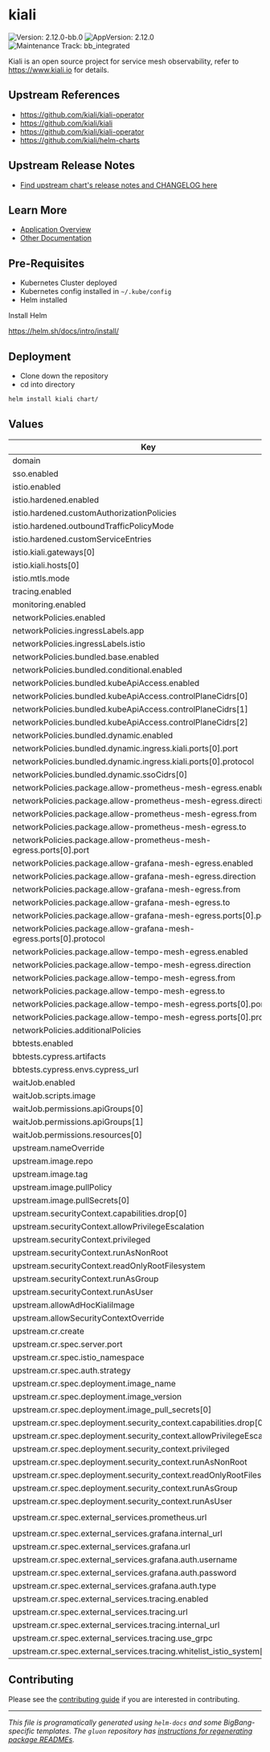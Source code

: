 <!-- Warning: Do not manually edit this file. See notes on gluon + helm-docs at the end of this file for more information. -->
# kiali

![Version: 2.12.0-bb.0](https://img.shields.io/badge/Version-2.12.0--bb.0-informational?style=flat-square) ![AppVersion: 2.12.0](https://img.shields.io/badge/AppVersion-2.12.0-informational?style=flat-square) ![Maintenance Track: bb_integrated](https://img.shields.io/badge/Maintenance_Track-bb_integrated-green?style=flat-square)

Kiali is an open source project for service mesh observability, refer to https://www.kiali.io for details.

## Upstream References

- <https://github.com/kiali/kiali-operator>
- <https://github.com/kiali/kiali>
- <https://github.com/kiali/kiali-operator>
- <https://github.com/kiali/helm-charts>

## Upstream Release Notes

- [Find upstream chart's release notes and CHANGELOG here](https://kiali.io/news/release-notes/)

## Learn More

- [Application Overview](docs/overview.md)
- [Other Documentation](docs/)

## Pre-Requisites

- Kubernetes Cluster deployed
- Kubernetes config installed in `~/.kube/config`
- Helm installed

Install Helm

https://helm.sh/docs/intro/install/

## Deployment

- Clone down the repository
- cd into directory

```bash
helm install kiali chart/
```

## Values

| Key | Type | Default | Description |
|-----|------|---------|-------------|
| domain | string | `"bigbang.dev"` |  |
| sso.enabled | bool | `false` |  |
| istio.enabled | bool | `false` |  |
| istio.hardened.enabled | bool | `false` |  |
| istio.hardened.customAuthorizationPolicies | list | `[]` |  |
| istio.hardened.outboundTrafficPolicyMode | string | `"REGISTRY_ONLY"` |  |
| istio.hardened.customServiceEntries | list | `[]` |  |
| istio.kiali.gateways[0] | string | `"istio-system/main"` |  |
| istio.kiali.hosts[0] | string | `"kiali.{{ .Values.domain }}"` |  |
| istio.mtls.mode | string | `"STRICT"` |  |
| tracing.enabled | bool | `true` |  |
| monitoring.enabled | bool | `true` |  |
| networkPolicies.enabled | bool | `false` |  |
| networkPolicies.ingressLabels.app | string | `"istio-ingressgateway"` |  |
| networkPolicies.ingressLabels.istio | string | `"ingressgateway"` |  |
| networkPolicies.bundled.base.enabled | bool | `true` |  |
| networkPolicies.bundled.conditional.enabled | bool | `true` |  |
| networkPolicies.bundled.kubeApiAccess.enabled | bool | `true` |  |
| networkPolicies.bundled.kubeApiAccess.controlPlaneCidrs[0] | string | `"10.0.0.0/8"` |  |
| networkPolicies.bundled.kubeApiAccess.controlPlaneCidrs[1] | string | `"172.16.0.0/12"` |  |
| networkPolicies.bundled.kubeApiAccess.controlPlaneCidrs[2] | string | `"192.168.0.0/16"` |  |
| networkPolicies.bundled.dynamic.enabled | bool | `true` |  |
| networkPolicies.bundled.dynamic.ingress.kiali.ports[0].port | int | `20001` |  |
| networkPolicies.bundled.dynamic.ingress.kiali.ports[0].protocol | string | `"TCP"` |  |
| networkPolicies.bundled.dynamic.ssoCidrs[0] | string | `"0.0.0.0/0"` |  |
| networkPolicies.package.allow-prometheus-mesh-egress.enabled | bool | `true` |  |
| networkPolicies.package.allow-prometheus-mesh-egress.direction | string | `"Egress"` |  |
| networkPolicies.package.allow-prometheus-mesh-egress.from | string | `"kiali.kiali"` |  |
| networkPolicies.package.allow-prometheus-mesh-egress.to | string | `"prometheus.monitoring"` |  |
| networkPolicies.package.allow-prometheus-mesh-egress.ports[0].port | int | `9090` |  |
| networkPolicies.package.allow-grafana-mesh-egress.enabled | bool | `true` |  |
| networkPolicies.package.allow-grafana-mesh-egress.direction | string | `"Egress"` |  |
| networkPolicies.package.allow-grafana-mesh-egress.from | string | `"kiali.kiali"` |  |
| networkPolicies.package.allow-grafana-mesh-egress.to | string | `"grafana.monitoring"` |  |
| networkPolicies.package.allow-grafana-mesh-egress.ports[0].port | int | `3000` |  |
| networkPolicies.package.allow-grafana-mesh-egress.ports[0].protocol | string | `"TCP"` |  |
| networkPolicies.package.allow-tempo-mesh-egress.enabled | bool | `true` |  |
| networkPolicies.package.allow-tempo-mesh-egress.direction | string | `"Egress"` |  |
| networkPolicies.package.allow-tempo-mesh-egress.from | string | `"kiali.kiali"` |  |
| networkPolicies.package.allow-tempo-mesh-egress.to | string | `"tempo.tempo"` |  |
| networkPolicies.package.allow-tempo-mesh-egress.ports[0].port | int | `3100` |  |
| networkPolicies.package.allow-tempo-mesh-egress.ports[0].protocol | string | `"TCP"` |  |
| networkPolicies.additionalPolicies | list | `[]` |  |
| bbtests.enabled | bool | `false` |  |
| bbtests.cypress.artifacts | bool | `true` |  |
| bbtests.cypress.envs.cypress_url | string | `"http://kiali:20001"` |  |
| waitJob.enabled | bool | `true` |  |
| waitJob.scripts.image | string | `"registry1.dso.mil/ironbank/opensource/kubernetes/kubectl:v1.32.5"` |  |
| waitJob.permissions.apiGroups[0] | string | `"kiali.io"` |  |
| waitJob.permissions.apiGroups[1] | string | `"kiali.io/v1alpha1"` |  |
| waitJob.permissions.resources[0] | string | `"kiali"` |  |
| upstream.nameOverride | string | `"kiali-operator"` |  |
| upstream.image.repo | string | `"registry1.dso.mil/ironbank/opensource/kiali/kiali-operator"` |  |
| upstream.image.tag | string | `"v2.12.0"` |  |
| upstream.image.pullPolicy | string | `"IfNotPresent"` |  |
| upstream.image.pullSecrets[0] | string | `"private-registry"` |  |
| upstream.securityContext.capabilities.drop[0] | string | `"ALL"` |  |
| upstream.securityContext.allowPrivilegeEscalation | bool | `false` |  |
| upstream.securityContext.privileged | bool | `false` |  |
| upstream.securityContext.runAsNonRoot | bool | `true` |  |
| upstream.securityContext.readOnlyRootFilesystem | bool | `true` |  |
| upstream.securityContext.runAsGroup | int | `2001` |  |
| upstream.securityContext.runAsUser | int | `2001` |  |
| upstream.allowAdHocKialiImage | bool | `true` |  |
| upstream.allowSecurityContextOverride | bool | `true` |  |
| upstream.cr.create | bool | `true` |  |
| upstream.cr.spec.server.port | int | `20001` |  |
| upstream.cr.spec.istio_namespace | string | `"istio-system"` |  |
| upstream.cr.spec.auth.strategy | string | `"anonymous"` |  |
| upstream.cr.spec.deployment.image_name | string | `"registry1.dso.mil/ironbank/opensource/kiali/kiali"` |  |
| upstream.cr.spec.deployment.image_version | string | `"v2.12.0"` |  |
| upstream.cr.spec.deployment.image_pull_secrets[0] | string | `"private-registry"` |  |
| upstream.cr.spec.deployment.security_context.capabilities.drop[0] | string | `"ALL"` |  |
| upstream.cr.spec.deployment.security_context.allowPrivilegeEscalation | bool | `false` |  |
| upstream.cr.spec.deployment.security_context.privileged | bool | `false` |  |
| upstream.cr.spec.deployment.security_context.runAsNonRoot | bool | `true` |  |
| upstream.cr.spec.deployment.security_context.readOnlyRootFilesystem | bool | `true` |  |
| upstream.cr.spec.deployment.security_context.runAsGroup | int | `1001` |  |
| upstream.cr.spec.deployment.security_context.runAsUser | int | `1001` |  |
| upstream.cr.spec.external_services.prometheus.url | string | `"http://monitoring-monitoring-kube-prometheus.monitoring.svc.cluster.local:9090"` |  |
| upstream.cr.spec.external_services.grafana.internal_url | string | `"http://monitoring-grafana.monitoring.svc.cluster.local:80"` |  |
| upstream.cr.spec.external_services.grafana.url | string | `"https://grafana.bigbang.dev"` |  |
| upstream.cr.spec.external_services.grafana.auth.username | string | `"admin"` |  |
| upstream.cr.spec.external_services.grafana.auth.password | string | `"prom-operator"` |  |
| upstream.cr.spec.external_services.grafana.auth.type | string | `"basic"` |  |
| upstream.cr.spec.external_services.tracing.enabled | bool | `true` |  |
| upstream.cr.spec.external_services.tracing.url | string | `"https://tracing.bigbang.dev"` |  |
| upstream.cr.spec.external_services.tracing.internal_url | string | `"http://jaeger-query.jaeger.svc.cluster.local:16686"` |  |
| upstream.cr.spec.external_services.tracing.use_grpc | bool | `false` |  |
| upstream.cr.spec.external_services.tracing.whitelist_istio_system[0] | string | `"istio"` |  |

## Contributing

Please see the [contributing guide](./CONTRIBUTING.md) if you are interested in contributing.

---

_This file is programatically generated using `helm-docs` and some BigBang-specific templates. The `gluon` repository has [instructions for regenerating package READMEs](https://repo1.dso.mil/big-bang/product/packages/gluon/-/blob/master/docs/bb-package-readme.md)._

